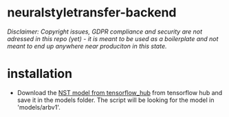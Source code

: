 # neuralstyletransfer-backend

*Disclaimer: Copyright issues, GDPR compliance and security are not adressed in this repo (yet) - it is meant to be used as a boilerplate and not meant to end up anywhere near produciton in this state.*

# installation

- Download the [NST model from tensorflow_hub](https://tfhub.dev/google/magenta/arbitrary-image-stylization-v1-256/2) from tensorflow hub and save it in the models folder. The script will be looking for the model in 'models/arbv1'.



